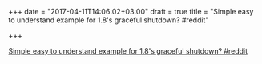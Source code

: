 +++
date = "2017-04-11T14:06:02+03:00"
draft = true
title = "Simple easy to understand example for 1.8's graceful shutdown?  #reddit"

+++

<p><a href="https://t.co/c9hNnJUEXf">Simple easy to understand example for 1.8's graceful shutdown?  #reddit</a></p>
